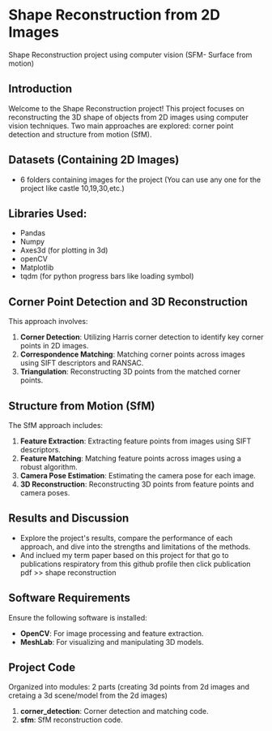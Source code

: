 # Shape Reconstruction from 2D Images
Shape Reconstruction project using computer vision (SFM- Surface from motion)

## Introduction
Welcome to the Shape Reconstruction project! This project focuses on reconstructing the 3D shape of objects from 2D images using computer vision techniques. Two main approaches are explored: corner point detection and structure from motion (SfM).

## Datasets (Containing 2D Images)
- 6 folders containing images for the project (You can use any one for the project like castle 10,19,30,etc.)

## Libraries Used:
- Pandas
- Numpy
- Axes3d (for plotting in 3d)
- openCV
- Matplotlib
- tqdm (for python progress bars like loading symbol)

## Corner Point Detection and 3D Reconstruction
This approach involves:

1. **Corner Detection**: Utilizing Harris corner detection to identify key corner points in 2D images.
2. **Correspondence Matching**: Matching corner points across images using SIFT descriptors and RANSAC.
3. **Triangulation**: Reconstructing 3D points from the matched corner points.

## Structure from Motion (SfM)
The SfM approach includes:

1. **Feature Extraction**: Extracting feature points from images using SIFT descriptors.
2. **Feature Matching**: Matching feature points across images using a robust algorithm.
3. **Camera Pose Estimation**: Estimating the camera pose for each image.
4. **3D Reconstruction**: Reconstructing 3D points from feature points and camera poses.

## Results and Discussion
- Explore the project's results, compare the performance of each approach, and dive into the strengths and limitations of the methods.
- And inclued my term paper based on this project for that go to publications respiratory from this github profile then click publication pdf >> shape reconstruction

## Software Requirements
Ensure the following software is installed:
- **OpenCV**: For image processing and feature extraction.
- **MeshLab**: For visualizing and manipulating 3D models.


## Project Code
Organized into modules: 2 parts (creating 3d points from 2d images and cretaing a 3d scene/model from the 2d images)
1. **corner_detection**: Corner detection and matching code.  
2. **sfm**: SfM reconstruction code.

